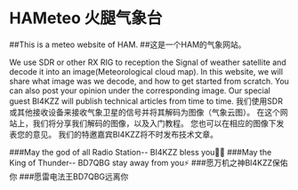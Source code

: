 # HAMeteo 火腿气象台

##This is a meteo website of HAM.
##这是一个HAM的气象网站。

We use SDR or other RX RIG to reception the Signal of weather satellite and decode it into an image(Meteorological cloud map).
In this website, we will share what image was we decode, and how to get started from scratch.
You can also post your opinion under the corresponding image.
Our special guest BI4KZZ will publish technical articles from time to time.
我们使用SDR或其他接收设备来接收气象卫星的信号并将其解码为图像（气象云图）。
在这个网站上，我们将分享我们解码的图像，以及入门教程。
您也可以在相应的图像下发表您的意见。
我们的特邀嘉宾BI4KZZ将不时发布技术文章。

###May the god of all Radio Station-- BI4KZZ bless you🙏🏻
###May the King of Thunder-- BD7QBG stay away from you⚡
###愿万机之神BI4KZZ保佑你
###愿雷电法王BD7QBG远离你
